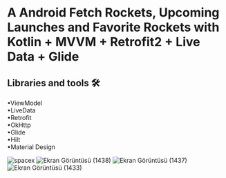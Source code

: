 # A Android Fetch Rockets, Upcoming Launches and Favorite Rockets with Kotlin + MVVM + Retrofit2 + Live Data + Glide

## Libraries and tools 🛠

•ViewModel<br/>
•LiveData<br/>
•Retrofit<br/>
•OkHttp<br/>
•Glide<br/>
•Hilt<br/>
•Material Design<br/>

![spacex](https://user-images.githubusercontent.com/76565172/184618674-0b35616c-8863-46f1-b5ee-9038a53b8485.PNG)
![Ekran Görüntüsü (1438)](https://user-images.githubusercontent.com/76565172/184618689-564b1b37-4e31-4d02-9239-4150775b37a1.png)
![Ekran Görüntüsü (1437)](https://user-images.githubusercontent.com/76565172/184618716-865ec3c6-052d-43c1-a5a0-2752b9658434.png)
![Ekran Görüntüsü (1433)](https://user-images.githubusercontent.com/76565172/185117004-e7b118a8-85ad-456e-8811-36cc595f8b76.png)

